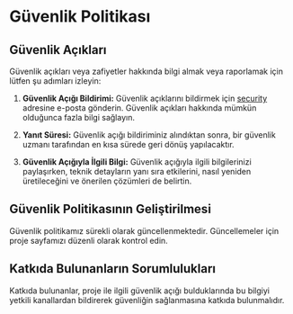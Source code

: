 # Güvenlik Politikası

## Güvenlik Açıkları

Güvenlik açıkları veya zafiyetler hakkında bilgi almak veya raporlamak için lütfen şu adımları izleyin:

1. **Güvenlik Açığı Bildirimi:** Güvenlik açıklarını bildirmek için [security](mailto:yazilim887@gmail.com) adresine e-posta gönderin. Güvenlik açıkları hakkında mümkün olduğunca fazla bilgi sağlayın.

2. **Yanıt Süresi:** Güvenlik açığı bildiriminiz alındıktan sonra, bir güvenlik uzmanı tarafından en kısa sürede geri dönüş yapılacaktır.

3. **Güvenlik Açığıyla İlgili Bilgi:** Güvenlik açığıyla ilgili bilgilerinizi paylaşırken, teknik detayların yanı sıra etkilerini, nasıl yeniden üretileceğini ve önerilen çözümleri de belirtin.

## Güvenlik Politikasının Geliştirilmesi

Güvenlik politikamız sürekli olarak güncellenmektedir. Güncellemeler için proje sayfamızı düzenli olarak kontrol edin.

## Katkıda Bulunanların Sorumlulukları

Katkıda bulunanlar, proje ile ilgili güvenlik açığı bulduklarında bu bilgiyi yetkili kanallardan bildirerek güvenliğin sağlanmasına katkıda bulunmalıdır.

